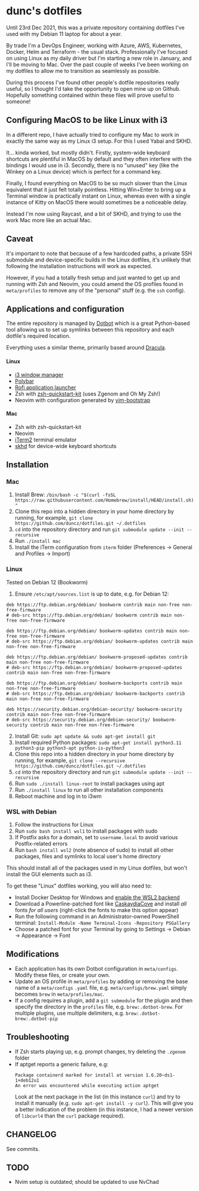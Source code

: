 # dunc's dotfiles

Until 23rd Dec 2021, this was a private repository containing dotfiles I've used with my Debian 11 laptop for about a year.

By trade I'm a DevOps Engineer, working with Azure, AWS, Kubernetes, Docker, Helm and Terraform - the usual stack. Professionally I've focused on using Linux as my daily driver but I'm starting a new role in January, and I'll be moving to Mac. Over the past couple of weeks I've been working on my dotfiles to allow me to transition as seamlessly as possible.

During this process I've found other people's dotfile repositories really useful, so I thought I'd take the opportunity to open mine up on Github. Hopefully something contained within these files will prove useful to someone!

## Configuring MacOS to be like Linux with i3
In a different repo, I have actually tried to configure my Mac to work in exactly the same way as my Linux i3 setup. For this I used Yabai and SKHD.

It... kinda worked, but mostly didn't. Firstly, system-wide keyboard shortcuts are plentiful in MacOS by default and they often interfere with the bindings I would use in i3. Secondly, there is no "unused" key (like the Winkey on a Linux device) which is perfect for a command key.

Finally, I found everything on MacOS to be so much slower than the Linux equivalent that it just felt totally pointless. Hitting Win+Enter to bring up a Terminal window is practically instant on Linux, whereas even with a single instance of Kitty on MacOS there would sometimes be a noticeable delay.

Instead I'm now using Raycast, and a bit of SKHD, and trying to use the work Mac more like an actual Mac.

## Caveat

It's important to note that because of a few hardcoded paths, a private SSH submodule and device-specific builds in the Linux dotfiles, it's unlikely that following the installation instructions will work as expected.

However, if you had a totally fresh setup and just wanted to get up and running with Zsh and Neovim, you could amend the OS profiles found in `meta/profiles` to remove any of the "personal" stuff (e.g. the `ssh` config).

## Applications and configuration

The entire repository is managed by [Dotbot](https://github.com/anishathalye/dotbot) which is a great Python-based tool allowing us to set up symlinks between this repository and each dotfile's required location.

Everything uses a similar theme, primarily based around [Dracula](https://github.com/dracula/dracula-theme).

#### Linux

 - [i3 window manager](https://i3wm.org/)
 - [Polybar](https://github.com/polybar/polybar)
 - [Rofi application launcher](https://github.com/davatorium/rofi)
 - Zsh with [zsh-quickstart-kit](https://github.com/unixorn/zsh-quickstart-kit) (uses Zgenom and Oh My Zsh!)
 - Neovim with configuration generated by [vim-bootstrap](https://vim-bootstrap.com/)

#### Mac

 - Zsh with zsh-quickstart-kit
 - Neovim
 - [iTerm2](https://iterm2.com/) terminal emulator
 - [skhd](https://github.com/koekeishiya/skhd) for device-wide keyboard shortcuts

## Installation

### Mac
 1. Install Brew: `/bin/bash -c "$(curl -fsSL https://raw.githubusercontent.com/Homebrew/install/HEAD/install.sh)"`
 2. Clone this repo into a hidden directory in your home directory by running, for example, `git clone https://github.com/duncz/dotfiles.git ~/.dotfiles`
 3. `cd` into the repository directory and run `git submodule update --init --recursive`
 4. Run `./install mac`
 5. Install the iTerm configuration from `iterm` folder (Preferences -> General and Profiles -> Import)

### Linux
Tested on Debian 12 (Bookworm)

 1. Ensure `/etc/apt/sources.list` is up to date, e.g. for Debian 12:
 ```
 deb https://ftp.debian.org/debian/ bookworm contrib main non-free non-free-firmware
 # deb-src https://ftp.debian.org/debian/ bookworm contrib main non-free non-free-firmware
 
 deb https://ftp.debian.org/debian/ bookworm-updates contrib main non-free non-free-firmware
 # deb-src https://ftp.debian.org/debian/ bookworm-updates contrib main non-free non-free-firmware
 
 deb https://ftp.debian.org/debian/ bookworm-proposed-updates contrib main non-free non-free-firmware
 # deb-src https://ftp.debian.org/debian/ bookworm-proposed-updates contrib main non-free non-free-firmware
 
 deb https://ftp.debian.org/debian/ bookworm-backports contrib main non-free non-free-firmware
 # deb-src https://ftp.debian.org/debian/ bookworm-backports contrib main non-free non-free-firmware
 
 deb https://security.debian.org/debian-security/ bookworm-security contrib main non-free non-free-firmware
 # deb-src https://security.debian.org/debian-security/ bookworm-security contrib main non-free non-free-firmware
 ```
 2. Install Git: `sudo apt update && sudo apt-get install git`
 3. Install required Python packages: `sudo apt-get install python3.11 python3-pip python3-apt python-is-python3`
 4. Clone this repo into a hidden directory in your home directory by running, for example, `git clone --recursive https://github.com/duncz/dotfiles.git ~/.dotfiles`
 5. `cd` into the repository directory and run `git submodule update --init --recursive`
 6. Run `sudo ./install linux-root` to install packages using apt
 7. Run `./install linux` to run all other installation components
 8. Reboot machine and log in to i3wm

### WSL with Debian
 1. Follow the instructions for Linux
 2. Run `sudo bash install wsl1` to install packages with sudo
 3. If Postfix asks for a domain, set to `username.local` to avoid various Postfix-related errors
 4. Run `bash install wsl2` (note absence of sudo) to install all other packages, files and symlinks to local user's home directory

This should install all of the packages used in my Linux dotfiles, but won't install the GUI elements such as i3.

To get these "Linux" dotfiles working, you will also need to:

 - Install Docker Desktop for Windows and [enable the WSL2 backend](https://docs.docker.com/desktop/wsl/#enabling-docker-support-in-wsl-2-distros)
 - Download a Powerline-patched font like [CaskaydiaCove](https://github.com/ryanoasis/nerd-fonts/releases/download/v3.2.0/CascadiaCode.zip) and install _all_ fonts _for all users_ (right-click the fonts to make this option appear)
 - Run the following command in an Administrator-owned PowerShell terminal: `Install-Module -Name Terminal-Icons -Repository PSGallery`
 - Choose a patched font for your Terminal by going to Settings -> Debian -> Appearance -> Font

## Modifications

 - Each application has its own Dotbot configuration in `meta/configs`. Modify these files, or create your own.
 - Update an OS profile in `meta/profiles` by adding or removing the base name of a `meta/configs` `.yaml` file, e.g. `meta/configs/brew.yaml` simply becomes `brew` in `meta/profiles/mac`.
 - If a config requires a plugin, add a `git submodule` for the plugin and then specify the directory in the `profiles` file, e.g. `brew:.dotbot-brew`. For multiple plugins, use multiple delimiters, e.g. `brew:.dotbot-brew:.dotbot-pip`

## Troubleshooting

 - If Zsh starts playing up, e.g. prompt changes, try deleting the `.zgenom` folder
 - If aptget reports a generic failure, e.g:
    ```
    Package containerd marked for install at version 1.6.20~ds1-1+deb12u1
    An error was encountered while executing action aptget
    ```
   Look at the next package in the list (in this instance `curl`) and try to install it manually (e.g. `sudo apt-get install -y curl`). This will give you a better indication of the problem (in this instance, I had a newer version of `libcurl4` than the `curl` package required).
   
## CHANGELOG

See commits.

## TODO

- Nvim setup is outdated; should be updated to use NvChad
